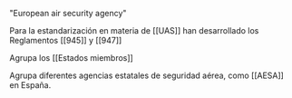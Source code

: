 "European air security agency"

Para la estandarización en materia de [[UAS]] han desarrollado los Reglamentos [[945]] y [[947]] 

Agrupa los [[Estados miembros]]

Agrupa diferentes agencias estatales de seguridad aérea, como [[AESA]] en España.